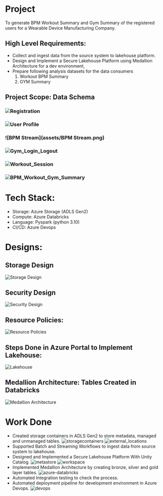 # Project
To generate BPM Workout Summary and Gym Summary of the registered users for a Wearable Device Manufacturing Company.

## High Level Requirements:
- Collect and ingest data from the source system to lakehouse platform.
- Design and Implement a Secure Lakehouse Platform using Medallion Architecture for a dev environment,
- Prepare following analysis datasets for the data consumers
  1. Workout BPM Summary
  2. GYM Summary


## Project Scope: Data Schema
### ![Registration](assets/Registration.png)
### ![User Profile](assets/UserProfile.png)
### ![BPM Stream](assets/BPM Stream.png)
### ![Gym_Login_Logout](assets/Login_Logout.png)
### ![Workout_Session](assets/workout_session.png)
### ![BPM_Workout_Gym_Summary](assets/BPM_Workout_Gym_Summary.png)

# Tech Stack:
- Storage: Azure Storage (ADLS Gen2)
- Compute: Azure Databricks
- Language: Pyspark (python 3.10)
- CI/CD: Azure Devops

# Designs:
## Storage Design
![Storage Design](assets/Storage_Design.png)

## Security Design
![Security Design](assets/Implement_Data_Security.png)

## Resource Policies:
![Resource Policies](assets/Implement_resource_policies.png)

## Steps Done in Azure Portal to Implement Lakehouse:
![Lakehouse](assets/Implement_Lakehouse_Infrastructure.png)

## Medallion Architecture: Tables Created in Databricks
![Medallion Architecture](assets/Medallion_Architecture.png)

# Work Done
- Created storage containers in ADLS Gen2 to store metadata, managed and unmanaged tables.
  ![storagecontainers](assets/storagecontainers.png)
  ![external_locations](assets/external_locations.png)
- Supported Batch and Streaming Workflows to ingest data from source system to lakehouse.
- Designed and Implemented a Secure Lakehouse Platform With Unity Catalog.
  ![metastore](assets/metastore.png)
  ![workspace](assets/workspace.png)
- Implemented Medallion Architecture by creating bronze, silver and gold layer tables.
  ![azure-databricks](assets/azure-databricks.png)
- Automated Integration testing to check the process.
- Automated deployment pipeline for development environment in Azure Devops.
  ![devops](assets/devops.png)
